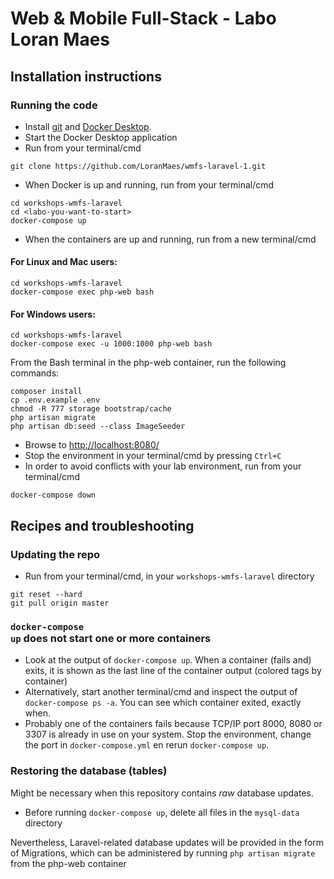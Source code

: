 # Web &amp; Mobile Full-Stack - Labo Loran Maes

## Installation instructions

### Running the code

- Install [git](https://git-scm.com/downloads) and [Docker Desktop](https://www.docker.com/products/docker-desktop).
- Start the Docker Desktop application
- Run from your terminal/cmd

```shell
git clone https://github.com/LoranMaes/wmfs-laravel-1.git
```

- When Docker is up and running, run from your terminal/cmd

```shell
cd workshops-wmfs-laravel
cd <labo-you-want-to-start>
docker-compose up
```

- When the containers are up and running, run from a new terminal/cmd

#### For Linux and Mac users:

```shell
cd workshops-wmfs-laravel
docker-compose exec php-web bash
```

#### For Windows users:

```shell
cd workshops-wmfs-laravel
docker-compose exec -u 1000:1000 php-web bash
```

From the Bash terminal in the php-web container, run the following commands:

```shell
composer install
cp .env.example .env
chmod -R 777 storage bootstrap/cache
php artisan migrate
php artisan db:seed --class ImageSeeder
```

- Browse to [http://localhost:8080/](http://localhost:8080)
- Stop the environment in your terminal/cmd by pressing <code>Ctrl+C</code>
- In order to avoid conflicts with your lab environment, run from your terminal/cmd

```shell
docker-compose down
```

## Recipes and troubleshooting

### Updating the repo

- Run from your terminal/cmd, in your <code>workshops-wmfs-laravel</code> directory

```shell
git reset --hard
git pull origin master
```

### <code>docker-compose up</code> does not start one or more containers

- Look at the output of <code>docker-compose up</code>. When a container (fails and) exits, it is shown as the last line of the container output (colored tags by container)
- Alternatively, start another terminal/cmd and inspect the output of <code>docker-compose ps -a</code>. You can see which container exited, exactly when.
- Probably one of the containers fails because TCP/IP port 8000, 8080 or 3307 is already in use on your system. Stop the environment, change the port in <code>docker-compose.yml</code> en rerun <code>docker-compose up</code>.

### Restoring the database (tables)

Might be necessary when this repository contains _raw_ database updates.

- Before running <code>docker-compose up</code>, delete all files in the <code>mysql-data</code> directory

Nevertheless, Laravel-related database updates will be provided in the form of Migrations, which can be administered by running `php artisan migrate` from the php-web container
